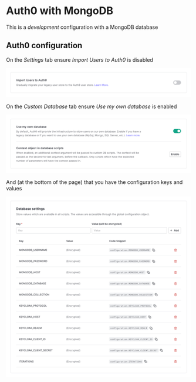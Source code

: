 # Auth0 with MongoDB

This is a _development_ configuration with a MongoDB database

## Auth0 configuration

On the _Settings_ tab ensure _Import Users to Auth0_ is disabled

![database Settings tab](images/database-import-users-disabled.png)

On the _Custom Database_ tab ensure _Use my own database_ is enabled

![database Custom Database tab](images/database-custom-database.png)

And (at the bottom of the page) that you have the configuration keys and values

![database Custom Database tab](images/database-configuration-development.png)

